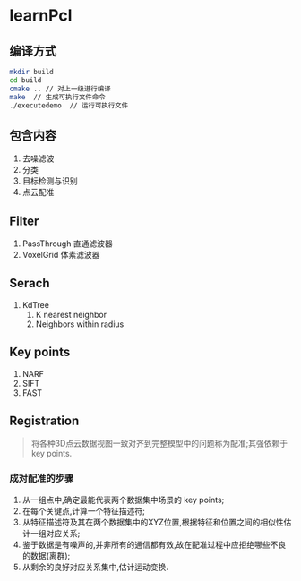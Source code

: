 # learnPcl

## 编译方式

```bash
mkdir build
cd build
cmake .. // 对上一级进行编译
make  // 生成可执行文件命令
./executedemo  // 运行可执行文件
```
## 包含内容

1. 去噪滤波
2. 分类
3. 目标检测与识别
4. 点云配准

## Filter

1. PassThrough 直通滤波器
2. VoxelGrid   体素滤波器

## Serach

1. KdTree
   1. K nearest neighbor
   2. Neighbors within radius

## Key points

1. NARF
2. SIFT
3. FAST

## Registration

> 将各种3D点云数据视图一致对齐到完整模型中的问题称为配准;其强依赖于 key points.

### 成对配准的步骤

1. 从一组点中,确定最能代表两个数据集中场景的 key points;
2. 在每个关键点,计算一个特征描述符;
3. 从特征描述符及其在两个数据集中的XYZ位置,根据特征和位置之间的相似性估计一组对应关系;
4. 鉴于数据是有噪声的,并非所有的通信都有效,故在配准过程中应拒绝哪些不良的数据(离群);
5. 从剩余的良好对应关系集中,估计运动变换.